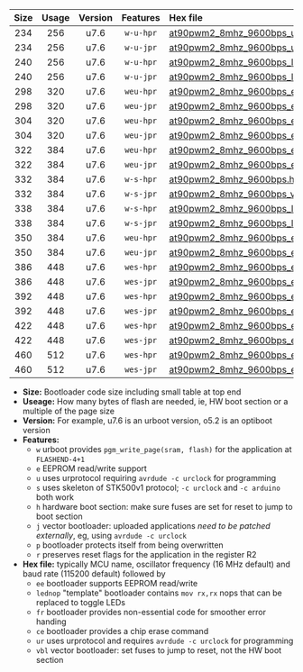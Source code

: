 |Size|Usage|Version|Features|Hex file|
|:-:|:-:|:-:|:-:|:--|
|234|256|u7.6|`w-u-hpr`|[at90pwm2_8mhz_9600bps_ur.hex](https://raw.githubusercontent.com/stefanrueger/urboot/main/at90pwm2_8mhz_9600bps_ur.hex)|
|234|256|u7.6|`w-u-jpr`|[at90pwm2_8mhz_9600bps_ur_vbl.hex](https://raw.githubusercontent.com/stefanrueger/urboot/main/at90pwm2_8mhz_9600bps_ur_vbl.hex)|
|240|256|u7.6|`w-u-hpr`|[at90pwm2_8mhz_9600bps_lednop_ur.hex](https://raw.githubusercontent.com/stefanrueger/urboot/main/at90pwm2_8mhz_9600bps_lednop_ur.hex)|
|240|256|u7.6|`w-u-jpr`|[at90pwm2_8mhz_9600bps_lednop_ur_vbl.hex](https://raw.githubusercontent.com/stefanrueger/urboot/main/at90pwm2_8mhz_9600bps_lednop_ur_vbl.hex)|
|298|320|u7.6|`weu-hpr`|[at90pwm2_8mhz_9600bps_ee_ur.hex](https://raw.githubusercontent.com/stefanrueger/urboot/main/at90pwm2_8mhz_9600bps_ee_ur.hex)|
|298|320|u7.6|`weu-jpr`|[at90pwm2_8mhz_9600bps_ee_ur_vbl.hex](https://raw.githubusercontent.com/stefanrueger/urboot/main/at90pwm2_8mhz_9600bps_ee_ur_vbl.hex)|
|304|320|u7.6|`weu-hpr`|[at90pwm2_8mhz_9600bps_ee_lednop_ur.hex](https://raw.githubusercontent.com/stefanrueger/urboot/main/at90pwm2_8mhz_9600bps_ee_lednop_ur.hex)|
|304|320|u7.6|`weu-jpr`|[at90pwm2_8mhz_9600bps_ee_lednop_ur_vbl.hex](https://raw.githubusercontent.com/stefanrueger/urboot/main/at90pwm2_8mhz_9600bps_ee_lednop_ur_vbl.hex)|
|322|384|u7.6|`weu-hpr`|[at90pwm2_8mhz_9600bps_ee_lednop_fr_ur.hex](https://raw.githubusercontent.com/stefanrueger/urboot/main/at90pwm2_8mhz_9600bps_ee_lednop_fr_ur.hex)|
|322|384|u7.6|`weu-jpr`|[at90pwm2_8mhz_9600bps_ee_lednop_fr_ur_vbl.hex](https://raw.githubusercontent.com/stefanrueger/urboot/main/at90pwm2_8mhz_9600bps_ee_lednop_fr_ur_vbl.hex)|
|332|384|u7.6|`w-s-hpr`|[at90pwm2_8mhz_9600bps.hex](https://raw.githubusercontent.com/stefanrueger/urboot/main/at90pwm2_8mhz_9600bps.hex)|
|332|384|u7.6|`w-s-jpr`|[at90pwm2_8mhz_9600bps_vbl.hex](https://raw.githubusercontent.com/stefanrueger/urboot/main/at90pwm2_8mhz_9600bps_vbl.hex)|
|338|384|u7.6|`w-s-hpr`|[at90pwm2_8mhz_9600bps_lednop.hex](https://raw.githubusercontent.com/stefanrueger/urboot/main/at90pwm2_8mhz_9600bps_lednop.hex)|
|338|384|u7.6|`w-s-jpr`|[at90pwm2_8mhz_9600bps_lednop_vbl.hex](https://raw.githubusercontent.com/stefanrueger/urboot/main/at90pwm2_8mhz_9600bps_lednop_vbl.hex)|
|350|384|u7.6|`weu-hpr`|[at90pwm2_8mhz_9600bps_ee_lednop_fr_ce_ur.hex](https://raw.githubusercontent.com/stefanrueger/urboot/main/at90pwm2_8mhz_9600bps_ee_lednop_fr_ce_ur.hex)|
|350|384|u7.6|`weu-jpr`|[at90pwm2_8mhz_9600bps_ee_lednop_fr_ce_ur_vbl.hex](https://raw.githubusercontent.com/stefanrueger/urboot/main/at90pwm2_8mhz_9600bps_ee_lednop_fr_ce_ur_vbl.hex)|
|386|448|u7.6|`wes-hpr`|[at90pwm2_8mhz_9600bps_ee.hex](https://raw.githubusercontent.com/stefanrueger/urboot/main/at90pwm2_8mhz_9600bps_ee.hex)|
|386|448|u7.6|`wes-jpr`|[at90pwm2_8mhz_9600bps_ee_vbl.hex](https://raw.githubusercontent.com/stefanrueger/urboot/main/at90pwm2_8mhz_9600bps_ee_vbl.hex)|
|392|448|u7.6|`wes-hpr`|[at90pwm2_8mhz_9600bps_ee_lednop.hex](https://raw.githubusercontent.com/stefanrueger/urboot/main/at90pwm2_8mhz_9600bps_ee_lednop.hex)|
|392|448|u7.6|`wes-jpr`|[at90pwm2_8mhz_9600bps_ee_lednop_vbl.hex](https://raw.githubusercontent.com/stefanrueger/urboot/main/at90pwm2_8mhz_9600bps_ee_lednop_vbl.hex)|
|422|448|u7.6|`wes-hpr`|[at90pwm2_8mhz_9600bps_ee_lednop_fr.hex](https://raw.githubusercontent.com/stefanrueger/urboot/main/at90pwm2_8mhz_9600bps_ee_lednop_fr.hex)|
|422|448|u7.6|`wes-jpr`|[at90pwm2_8mhz_9600bps_ee_lednop_fr_vbl.hex](https://raw.githubusercontent.com/stefanrueger/urboot/main/at90pwm2_8mhz_9600bps_ee_lednop_fr_vbl.hex)|
|460|512|u7.6|`wes-hpr`|[at90pwm2_8mhz_9600bps_ee_lednop_fr_ce.hex](https://raw.githubusercontent.com/stefanrueger/urboot/main/at90pwm2_8mhz_9600bps_ee_lednop_fr_ce.hex)|
|460|512|u7.6|`wes-jpr`|[at90pwm2_8mhz_9600bps_ee_lednop_fr_ce_vbl.hex](https://raw.githubusercontent.com/stefanrueger/urboot/main/at90pwm2_8mhz_9600bps_ee_lednop_fr_ce_vbl.hex)|

- **Size:** Bootloader code size including small table at top end
- **Useage:** How many bytes of flash are needed, ie, HW boot section or a multiple of the page size
- **Version:** For example, u7.6 is an urboot version, o5.2 is an optiboot version
- **Features:**
  + `w` urboot provides `pgm_write_page(sram, flash)` for the application at `FLASHEND-4+1`
  + `e` EEPROM read/write support
  + `u` uses urprotocol requiring `avrdude -c urclock` for programming
  + `s` uses skeleton of STK500v1 protocol; `-c urclock` and `-c arduino` both work
  + `h` hardware boot section: make sure fuses are set for reset to jump to boot section
  + `j` vector bootloader: uploaded applications *need to be patched externally*, eg, using `avrdude -c urclock`
  + `p` bootloader protects itself from being overwritten
  + `r` preserves reset flags for the application in the register R2
- **Hex file:** typically MCU name, oscillator frequency (16 MHz default) and baud rate (115200 default) followed by
  + `ee` bootloader supports EEPROM read/write
  + `lednop` "template" bootloader contains `mov rx,rx` nops that can be replaced to toggle LEDs
  + `fr` bootloader provides non-essential code for smoother error handing
  + `ce` bootloader provides a chip erase command
  + `ur` uses urprotocol and requires `avrdude -c urclock` for programming
  + `vbl` vector bootloader: set fuses to jump to reset, not the HW boot section
